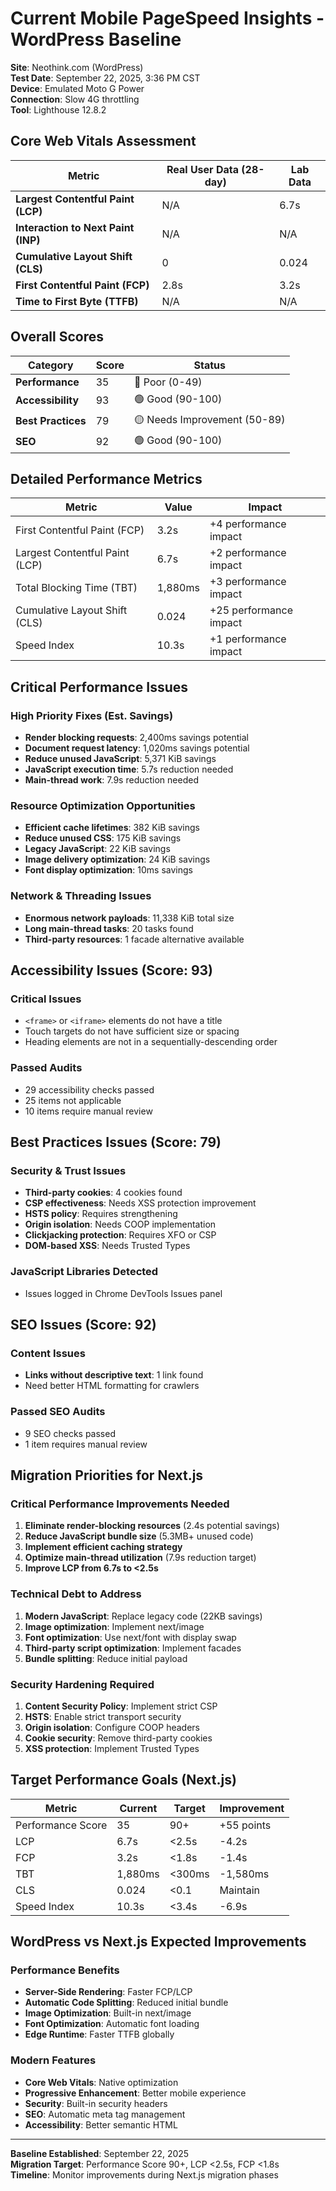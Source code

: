 # Current Mobile PageSpeed Insights - WordPress Baseline

**Site**: Neothink.com (WordPress)  
**Test Date**: September 22, 2025, 3:36 PM CST  
**Device**: Emulated Moto G Power  
**Connection**: Slow 4G throttling  
**Tool**: Lighthouse 12.8.2  

## Core Web Vitals Assessment

| Metric | Real User Data (28-day) | Lab Data |
|--------|-------------------------|----------|
| **Largest Contentful Paint (LCP)** | N/A | 6.7s |
| **Interaction to Next Paint (INP)** | N/A | N/A |
| **Cumulative Layout Shift (CLS)** | 0 | 0.024 |
| **First Contentful Paint (FCP)** | 2.8s | 3.2s |
| **Time to First Byte (TTFB)** | N/A | N/A |

## Overall Scores

| Category | Score | Status |
|----------|-------|--------|
| **Performance** | 35 | 🔴 Poor (0-49) |
| **Accessibility** | 93 | 🟢 Good (90-100) |
| **Best Practices** | 79 | 🟡 Needs Improvement (50-89) |
| **SEO** | 92 | 🟢 Good (90-100) |

## Detailed Performance Metrics

| Metric | Value | Impact |
|--------|-------|--------|
| First Contentful Paint (FCP) | 3.2s | +4 performance impact |
| Largest Contentful Paint (LCP) | 6.7s | +2 performance impact |
| Total Blocking Time (TBT) | 1,880ms | +3 performance impact |
| Cumulative Layout Shift (CLS) | 0.024 | +25 performance impact |
| Speed Index | 10.3s | +1 performance impact |

## Critical Performance Issues

### High Priority Fixes (Est. Savings)
- **Render blocking requests**: 2,400ms savings potential
- **Document request latency**: 1,020ms savings potential
- **Reduce unused JavaScript**: 5,371 KiB savings
- **JavaScript execution time**: 5.7s reduction needed
- **Main-thread work**: 7.9s reduction needed

### Resource Optimization Opportunities
- **Efficient cache lifetimes**: 382 KiB savings
- **Reduce unused CSS**: 175 KiB savings
- **Legacy JavaScript**: 22 KiB savings
- **Image delivery optimization**: 24 KiB savings
- **Font display optimization**: 10ms savings

### Network & Threading Issues
- **Enormous network payloads**: 11,338 KiB total size
- **Long main-thread tasks**: 20 tasks found
- **Third-party resources**: 1 facade alternative available

## Accessibility Issues (Score: 93)

### Critical Issues
- `<frame>` or `<iframe>` elements do not have a title
- Touch targets do not have sufficient size or spacing
- Heading elements are not in a sequentially-descending order

### Passed Audits
- 29 accessibility checks passed
- 25 items not applicable
- 10 items require manual review

## Best Practices Issues (Score: 79)

### Security & Trust Issues
- **Third-party cookies**: 4 cookies found
- **CSP effectiveness**: Needs XSS protection improvement
- **HSTS policy**: Requires strengthening
- **Origin isolation**: Needs COOP implementation
- **Clickjacking protection**: Requires XFO or CSP
- **DOM-based XSS**: Needs Trusted Types

### JavaScript Libraries Detected
- Issues logged in Chrome DevTools Issues panel

## SEO Issues (Score: 92)

### Content Issues
- **Links without descriptive text**: 1 link found
- Need better HTML formatting for crawlers

### Passed SEO Audits
- 9 SEO checks passed
- 1 item requires manual review

## Migration Priorities for Next.js

### Critical Performance Improvements Needed
1. **Eliminate render-blocking resources** (2.4s potential savings)
2. **Reduce JavaScript bundle size** (5.3MB+ unused code)
3. **Implement efficient caching strategy**
4. **Optimize main-thread utilization** (7.9s reduction target)
5. **Improve LCP from 6.7s to <2.5s**

### Technical Debt to Address
1. **Modern JavaScript**: Replace legacy code (22KB savings)
2. **Image optimization**: Implement next/image
3. **Font optimization**: Use next/font with display swap
4. **Third-party script optimization**: Implement facades
5. **Bundle splitting**: Reduce initial payload

### Security Hardening Required
1. **Content Security Policy**: Implement strict CSP
2. **HSTS**: Enable strict transport security
3. **Origin isolation**: Configure COOP headers
4. **Cookie security**: Remove third-party cookies
5. **XSS protection**: Implement Trusted Types

## Target Performance Goals (Next.js)

| Metric | Current | Target | Improvement |
|--------|---------|--------|-------------|
| Performance Score | 35 | 90+ | +55 points |
| LCP | 6.7s | <2.5s | -4.2s |
| FCP | 3.2s | <1.8s | -1.4s |
| TBT | 1,880ms | <300ms | -1,580ms |
| CLS | 0.024 | <0.1 | Maintain |
| Speed Index | 10.3s | <3.4s | -6.9s |

## WordPress vs Next.js Expected Improvements

### Performance Benefits
- **Server-Side Rendering**: Faster FCP/LCP
- **Automatic Code Splitting**: Reduced initial bundle
- **Image Optimization**: Built-in next/image
- **Font Optimization**: Automatic font loading
- **Edge Runtime**: Faster TTFB globally

### Modern Features
- **Core Web Vitals**: Native optimization
- **Progressive Enhancement**: Better mobile experience
- **Security**: Built-in security headers
- **SEO**: Automatic meta tag management
- **Accessibility**: Better semantic HTML

---

**Baseline Established**: September 22, 2025  
**Migration Target**: Performance Score 90+, LCP <2.5s, FCP <1.8s  
**Timeline**: Monitor improvements during Next.js migration phases